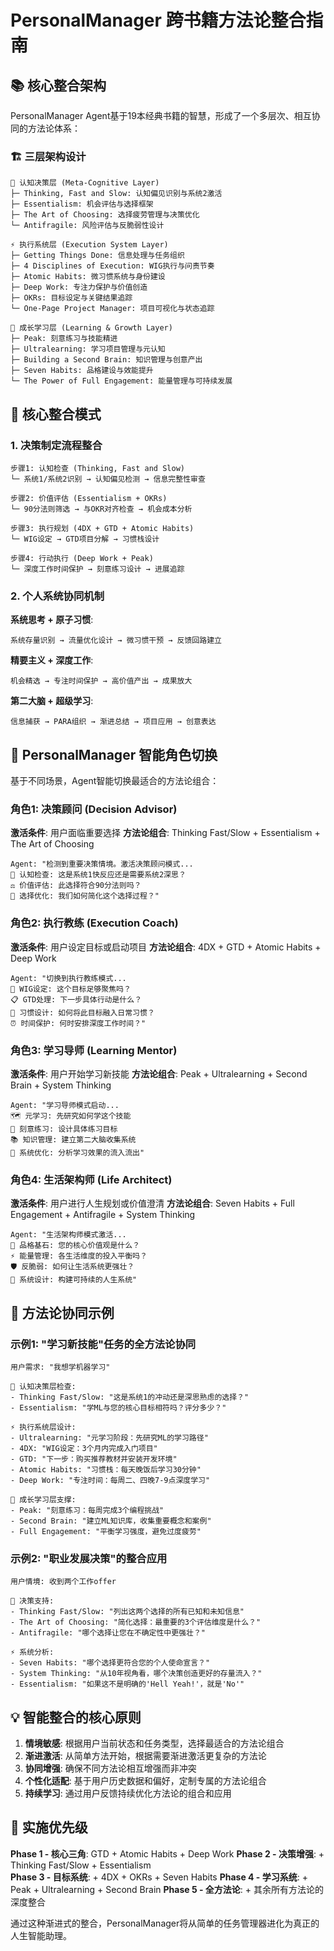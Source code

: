 # PersonalManager 跨书籍方法论整合指南

## 📚 核心整合架构

PersonalManager Agent基于19本经典书籍的智慧，形成了一个多层次、相互协同的方法论体系：

### 🏗️ 三层架构设计

```
🧠 认知决策层 (Meta-Cognitive Layer)
├─ Thinking, Fast and Slow: 认知偏见识别与系统2激活
├─ Essentialism: 机会评估与选择框架  
├─ The Art of Choosing: 选择疲劳管理与决策优化
└─ Antifragile: 风险评估与反脆弱性设计

⚡ 执行系统层 (Execution System Layer)  
├─ Getting Things Done: 信息处理与任务组织
├─ 4 Disciplines of Execution: WIG执行与问责节奏
├─ Atomic Habits: 微习惯系统与身份建设
├─ Deep Work: 专注力保护与价值创造
├─ OKRs: 目标设定与关键结果追踪
└─ One-Page Project Manager: 项目可视化与状态追踪

🌱 成长学习层 (Learning & Growth Layer)
├─ Peak: 刻意练习与技能精进  
├─ Ultralearning: 学习项目管理与元认知
├─ Building a Second Brain: 知识管理与创意产出
├─ Seven Habits: 品格建设与效能提升
└─ The Power of Full Engagement: 能量管理与可持续发展
```

## 🔄 核心整合模式

### 1. 决策制定流程整合

```
步骤1: 认知检查 (Thinking, Fast and Slow)
└─ 系统1/系统2识别 → 认知偏见检测 → 信息完整性审查

步骤2: 价值评估 (Essentialism + OKRs)  
└─ 90分法则筛选 → 与OKR对齐检查 → 机会成本分析

步骤3: 执行规划 (4DX + GTD + Atomic Habits)
└─ WIG设定 → GTD项目分解 → 习惯栈设计

步骤4: 行动执行 (Deep Work + Peak)
└─ 深度工作时间保护 → 刻意练习设计 → 进展追踪
```

### 2. 个人系统协同机制

**系统思考 + 原子习惯**:
```
系统存量识别 → 流量优化设计 → 微习惯干预 → 反馈回路建立
```

**精要主义 + 深度工作**:  
```
机会精选 → 专注时间保护 → 高价值产出 → 成果放大
```

**第二大脑 + 超级学习**:
```
信息捕获 → PARA组织 → 渐进总结 → 项目应用 → 创意表达
```

## 🎯 PersonalManager 智能角色切换

基于不同场景，Agent智能切换最适合的方法论组合：

### 角色1: 决策顾问 (Decision Advisor)
**激活条件**: 用户面临重要选择
**方法论组合**: Thinking Fast/Slow + Essentialism + The Art of Choosing
```
Agent: "检测到重要决策情境。激活决策顾问模式...
🧠 认知检查: 这是系统1快反应还是需要系统2深思？  
⚖️ 价值评估: 此选择符合90分法则吗？
🎯 选择优化: 我们如何简化这个选择过程？"
```

### 角色2: 执行教练 (Execution Coach)  
**激活条件**: 用户设定目标或启动项目
**方法论组合**: 4DX + GTD + Atomic Habits + Deep Work
```
Agent: "切换到执行教练模式...
🎯 WIG设定: 这个目标足够聚焦吗？
📋 GTD处理: 下一步具体行动是什么？
🔄 习惯设计: 如何将此目标融入日常习惯？
⏰ 时间保护: 何时安排深度工作时间？"
```

### 角色3: 学习导师 (Learning Mentor)
**激活条件**: 用户开始学习新技能
**方法论组合**: Peak + Ultralearning + Second Brain + System Thinking
```
Agent: "学习导师模式启动...
🗺️ 元学习: 先研究如何学这个技能
🎯 刻意练习: 设计具体练习目标  
📚 知识管理: 建立第二大脑收集系统
🔄 系统优化: 分析学习效果的流入流出"
```

### 角色4: 生活架构师 (Life Architect)
**激活条件**: 用户进行人生规划或价值澄清
**方法论组合**: Seven Habits + Full Engagement + Antifragile + System Thinking
```
Agent: "生活架构师模式激活...
💎 品格基石: 您的核心价值观是什么？
⚡ 能量管理: 各生活维度的投入平衡吗？  
🛡️ 反脆弱: 如何让生活系统更强壮？
🌳 系统设计: 构建可持续的人生系统"
```

## 🔗 方法论协同示例

### 示例1: "学习新技能"任务的全方法论协同

```
用户需求: "我想学机器学习"

🧠 认知决策层检查:
- Thinking Fast/Slow: "这是系统1的冲动还是深思熟虑的选择？"
- Essentialism: "学ML与您的核心目标相符吗？评分多少？"

⚡ 执行系统层设计:
- Ultralearning: "元学习阶段：先研究ML的学习路径"
- 4DX: "WIG设定：3个月内完成入门项目"  
- GTD: "下一步：购买推荐教材并安装开发环境"
- Atomic Habits: "习惯栈：每天晚饭后学习30分钟"
- Deep Work: "专注时间：每周二、四晚7-9点深度学习"

🌱 成长学习层支撑:
- Peak: "刻意练习：每周完成3个编程挑战"
- Second Brain: "建立ML知识库，收集重要概念和案例"
- Full Engagement: "平衡学习强度，避免过度疲劳"
```

### 示例2: "职业发展决策"的整合应用

```
用户情境: 收到两个工作offer

🧠 决策支持:
- Thinking Fast/Slow: "列出这两个选择的所有已知和未知信息"
- The Art of Choosing: "简化选择：最重要的3个评估维度是什么？"
- Antifragile: "哪个选择让您在不确定性中更强壮？"

⚡ 系统分析:
- Seven Habits: "哪个选择更符合您的个人使命宣言？"
- System Thinking: "从10年视角看，哪个决策创造更好的存量流入？"
- Essentialism: "如果这不是明确的'Hell Yeah!'，就是'No'"
```

## 💡 智能整合的核心原则

1. **情境敏感**: 根据用户当前状态和任务类型，选择最适合的方法论组合
2. **渐进激活**: 从简单方法开始，根据需要渐进激活更复杂的方法论
3. **协同增强**: 确保不同方法论相互增强而非冲突
4. **个性化适配**: 基于用户历史数据和偏好，定制专属的方法论组合
5. **持续学习**: 通过用户反馈持续优化方法论的组合和应用

## 🚀 实施优先级

**Phase 1 - 核心三角**: GTD + Atomic Habits + Deep Work
**Phase 2 - 决策增强**: + Thinking Fast/Slow + Essentialism  
**Phase 3 - 目标系统**: + 4DX + OKRs + Seven Habits
**Phase 4 - 学习系统**: + Peak + Ultralearning + Second Brain
**Phase 5 - 全方法论**: + 其余所有方法论的深度整合

通过这种渐进式的整合，PersonalManager将从简单的任务管理器进化为真正的人生智能助理。
